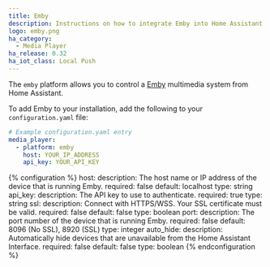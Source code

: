 ```yaml
---
title: Emby
description: Instructions on how to integrate Emby into Home Assistant.
logo: emby.png
ha_category:
  - Media Player
ha_release: 0.32
ha_iot_class: Local Push
---
```


The `emby` platform allows you to control a [Emby](https://emby.media/) multimedia system from Home Assistant.

To add Emby to your installation, add the following to your `configuration.yaml` file:

```yaml
# Example configuration.yaml entry
media_player:
  - platform: emby
    host: YOUR_IP_ADDRESS
    api_key: YOUR_API_KEY
```

{% configuration %}
host:
  description: The host name or IP address of the device that is running Emby.
  required: false
  default: localhost
  type: string
api_key:
  description: The API key to use to authenticate.
  required: true
  type: string
ssl:
  description: Connect with HTTPS/WSS. Your SSL certificate must be valid.
  required: false
  default: false
  type: boolean
port:
  description: The port number of the device that is running Emby.
  required: false
  default: 8096 (No SSL),  8920 (SSL)
  type: integer
auto_hide:
  description: Automatically hide devices that are unavailable from the Home Assistant Interface.
  required: false
  default: false
  type: boolean
{% endconfiguration %}
